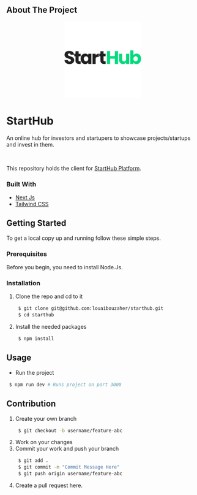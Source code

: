 <!-- ABOUT THE PROJECT -->

## About The Project

<p align="center">
  <a href="https://starthub.vercel.app/">
    <img src="StartHubLogo.png" alt="StartHub"
        width="200" 
      >
  </a>
</p>

# StartHub

An online hub for investors and startupers to showcase projects/startups and invest in them.

<br />

This repository holds the client for <a href="https://starthub.vercel.app/">StartHub Platform</a>.

### Built With

- [Next Js](https://nextjs.org/)
- [Tailwind CSS](https://tailwindcss.com/)

<!-- GETTING STARTED -->

## Getting Started

To get a local copy up and running follow these simple steps.

### Prerequisites

Before you begin, you need to install Node.Js.

### Installation

1. Clone the repo and cd to it
   ```sh
    $ git clone git@github.com:louaibouzaher/starthub.git
    $ cd starthub
   ```
2. Install the needed packages
   ```sh
    $ npm install
   ```

<!-- USAGE EXAMPLES -->

## Usage

- Run the project

```sh
 $ npm run dev # Runs project on port 3000
```

## Contribution

1. Create your own branch
   ```sh
    $ git checkout -b username/feature-abc
   ```
2. Work on your changes
3. Commit your work and push your branch
   ```sh
    $ git add .
    $ git commit -m "Commit Message Here"
    $ git push origin username/feature-abc
   ```
4. Create a pull request here.
